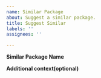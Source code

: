 ```yaml
---
name: Similar Package
about: Suggest a similar package.
title: Suggest Similar
labels: ''
assignees: ''

---
```


**Similar Package Name**

 **Additional context(optional)**
